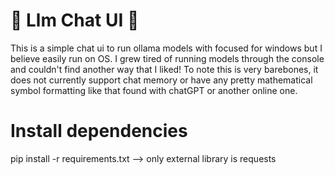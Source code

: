# 🤖 Llm Chat UI 🤖

This is a simple chat ui to run ollama models with focused for windows but I believe easily run on OS.
I grew tired of running models through the console and couldn't find another way that I liked! To note this
is very barebones, it does not currently support chat memory or have any pretty mathematical symbol formatting
like that found with chatGPT or another online one.

# Install dependencies
pip install -r requirements.txt --> only external library is requests

